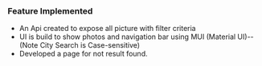 ### Feature Implemented 
- An Api created to expose all picture with filter criteria
- UI is build to show photos and navigation bar using MUI (Material UI)--(Note City Search is Case-sensitive)
- Developed a page for not result found.
